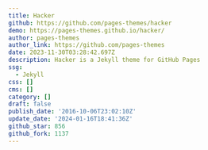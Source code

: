 ```yaml
---
title: Hacker
github: https://github.com/pages-themes/hacker
demo: https://pages-themes.github.io/hacker/
author: pages-themes
author_link: https://github.com/pages-themes
date: 2023-11-30T03:28:42.697Z
description: Hacker is a Jekyll theme for GitHub Pages
ssg:
  - Jekyll
css: []
cms: []
category: []
draft: false
publish_date: '2016-10-06T23:02:10Z'
update_date: '2024-01-16T18:41:36Z'
github_star: 856
github_fork: 1137
---
```

